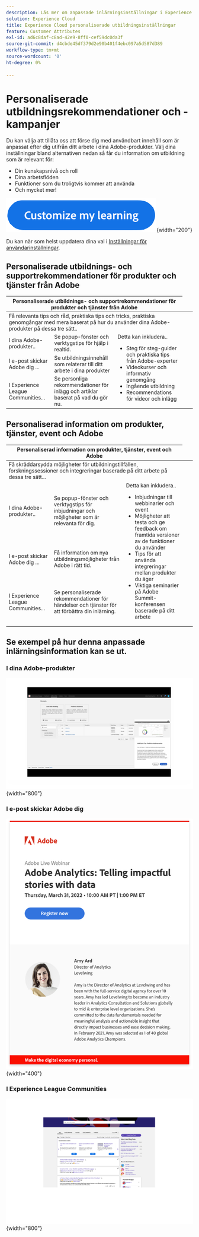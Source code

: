 ```yaml
---
description: Läs mer om anpassade inlärningsinställningar i Experience Cloud. På så sätt kan kunderna få personlig hjälp och reklam via e-post, i sina Adobe Experience Cloud-produkter och inom Adobe Experience League Communities baserat på användningsdata.
solution: Experience Cloud
title: Experience Cloud personaliserade utbildningsinställningar
feature: Customer Attributes
exl-id: ad6c8daf-c8ad-42e9-8ff0-cef59dc0da3f
source-git-commit: d4cbde45df379d2e90b401f4ebc097a5d587d389
workflow-type: tm+mt
source-wordcount: '0'
ht-degree: 0%

---
```


# Personaliserade utbildningsrekommendationer och -kampanjer

Du kan välja att tillåta oss att förse dig med användbart innehåll som är anpassat efter dig utifrån ditt arbete i dina Adobe-produkter. Välj dina inställningar bland alternativen nedan så får du information om utbildning som är relevant för:

* Din kunskapsnivå och roll
* Dina arbetsflöden
* Funktioner som du troligtvis kommer att använda
* Och mycket mer!

[![](assets/personalized-learning-customized-learning-button.png)](https://experience.adobe.com/?shell_forceuserconsent=true#/home){width="200"}


Du kan när som helst uppdatera dina val i [Inställningar för användarinställningar](https://experience.adobe.com/preferences/).


## Personaliserade utbildnings- och supportrekommendationer för produkter och tjänster från Adobe

<table>
<thead>
  <tr>
    <th colspan="3">Personaliserade utbildnings- och supportrekommendationer för produkter och tjänster från Adobe</th>
  </tr>
</thead>
<tbody>
  <tr>
    <td colspan="3">Få relevanta tips och råd, praktiska tips och tricks, praktiska genomgångar med mera baserat på hur du använder dina Adobe-produkter på dessa tre sätt..</td>
    <td></td>
    <td></td>
  </tr>
  <tr>
    <td>I dina Adobe-produkter..<br></td>
    <td>Se popup-fönster och verktygstips för hjälp i realtid.</td>
    <td rowspan="3">Detta kan inkludera.. <ul><li>Steg för steg-guider och praktiska tips från Adobe-experter</li> 
    <li>Videokurser och informativ genomgång</li> 
    <li>Ingående utbildning</li> 
    <li>Recommendations för videor och inlägg</li>
    </ul></td>
  </tr>
  <tr>
    <td>I e-post skickar Adobe dig ...</td>
    <td>Se utbildningsinnehåll som relaterar till ditt arbete i dina produkter</td>
  </tr>
  <tr>
    <td>I Experience League Communities...</td>
    <td>Se personliga rekommendationer för inlägg och artiklar baserat på vad du gör nu.</td>
  </tr>
</tbody>
</table>


## Personaliserad information om produkter, tjänster, event och Adobe

<table>
<thead>
  <tr>
    <th colspan="3">Personaliserad information om produkter, tjänster, event och Adobe</th>
  </tr>
</thead>
<tbody>
  <tr>
    <td colspan="3">Få skräddarsydda möjligheter för utbildningstillfällen, forskningssessioner och integreringar baserade på ditt arbete på dessa tre sätt...</td>
    <td></td>
    <td></td>
  </tr>
  <tr>
    <td>I dina Adobe-produkter..<br></td>
    <td>Se popup-fönster och verktygstips för inbjudningar och möjligheter som är relevanta för dig.</td>
    <td rowspan="3">Detta kan inkludera.. <ul>
    <li>Inbjudningar till webbinarier och event</li> 
    <li>Möjligheter att testa och ge feedback om framtida versioner av de funktioner du använder</li>
    <li>Tips för att använda integreringar mellan produkter du äger</li> 
    <li>Viktiga seminarier på Adobe Summit-konferensen baserade på ditt arbete</li>
    </ul></td>
  </tr>
  <tr>
    <td>I e-post skickar Adobe dig ...</td>
    <td>Få information om nya utbildningsmöjligheter från Adobe i rätt tid.</td>
  </tr>
  <tr>
    <td>I Experience League Communities...</td>
    <td>Se personaliserade rekommendationer för händelser och tjänster för att förbättra din inlärning.</td>
  </tr>
</tbody>
</table>


## Se exempel på hur denna anpassade inlärningsinformation kan se ut.


### I dina Adobe-produkter

![](assets/personalized-learning-in-product.gif){width="800"}

### I e-post skickar Adobe dig

![](assets/personalized-learning-email.png){width="400"}

### I Experience League Communities

![](assets/personalized-learning-communities.png){width="800"}
